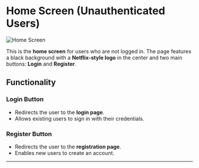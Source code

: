 # Home Screen (Unauthenticated Users)

![Home Screen](https://github.com/gilizad/EX4/blob/9b87ef86a7e6ed89ab5df7bfe9aa8e6ce032464f/images%20for%20wiki/Home%20Screen%20(Unauthenticated%20Users)%20Web.png)

This is the **home screen** for users who are not logged in. The page features a black background with a **Netflix-style logo** in the center and two main buttons: **Login** and **Register**.

## Functionality

### **Login Button**
- Redirects the user to the **login page**.
- Allows existing users to sign in with their credentials.

### **Register Button**
- Redirects the user to the **registration page**.
- Enables new users to create an account.

---
